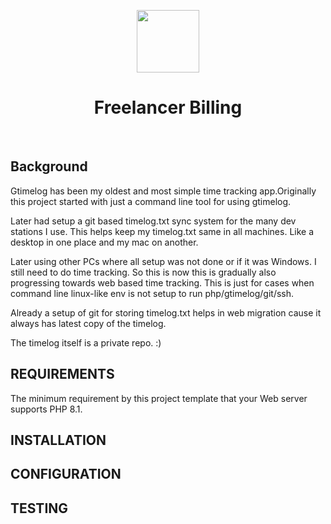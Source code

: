 <p align="center">
    <a href="https://github.com/yiisoft" target="_blank">
        <img src="https://avatars0.githubusercontent.com/u/993323" height="100px">
    </a>
    <h1 align="center">Freelancer Billing</h1>
    <br>
</p>

## Background


Gtimelog has been my oldest and most simple time tracking app.Originally this project started with just a command line tool for using gtimelog.

Later had setup a git based timelog.txt sync system for the many dev stations I use. This helps keep my timelog.txt same in all machines. Like a desktop in one place and my mac on another.

Later using other PCs where all setup was not done or if it was Windows. I still need to do time tracking. So this is now this is gradually also progressing towards web based time tracking. This is just for cases when command line linux-like env is not setup to run php/gtimelog/git/ssh.

Already a setup of git for storing timelog.txt helps in web migration cause it always has latest copy of the timelog.

The timelog itself is a private repo. :)

REQUIREMENTS
------------

The minimum requirement by this project template that your Web server supports PHP 8.1.


INSTALLATION
------------


CONFIGURATION
-------------


TESTING
-------
